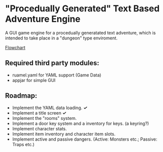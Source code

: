 # "Procedually Generated" Text Based Adventure Engine
A GUI game engine for a procedually generatated text adventure, which is intended to take place in a "dungeon" type enviroment.

[Flowchart](https://drive.google.com/file/d/1-3sDHsvUsojxO-ffMaqPH-wM9JfDgNCa/view?usp=sharing)

## Required third party modules:
* ruamel.yaml for YAML support (Game Data)
* appjar for simple GUI


## Roadmap:
* Implement the YAML data loading. **_✓_**
* Implement a title screen **_✓_**
* Implement the "rooms" system.
* Implement a door key system and a inventory for keys. (a keyring?)
* Implement character stats.
* Implement item inventory and character item slots.
* Implement active and passive dangers. (Active: Monsters etc.; Passive: Traps etc.)


